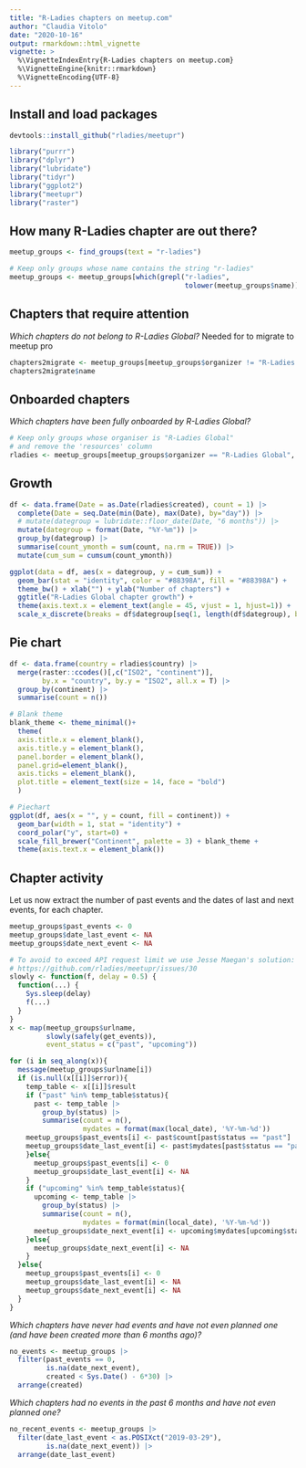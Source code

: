 ```yaml
---
title: "R-Ladies chapters on meetup.com"
author: "Claudia Vitolo"
date: "2020-10-16"
output: rmarkdown::html_vignette
vignette: >
  %\VignetteIndexEntry{R-Ladies chapters on meetup.com}
  %\VignetteEngine{knitr::rmarkdown}
  %\VignetteEncoding{UTF-8}
---
```




## Install and load packages


```r
devtools::install_github("rladies/meetupr")
```


```r
library("purrr")
library("dplyr")
library("lubridate")
library("tidyr")
library("ggplot2")
library("meetupr")
library("raster")
```

## How many R-Ladies chapter are out there?


```r
meetup_groups <- find_groups(text = "r-ladies")

# Keep only groups whose name contains the string "r-ladies"
meetup_groups <- meetup_groups[which(grepl("r-ladies",
                                           tolower(meetup_groups$name))),]
```

## Chapters that require attention

*Which chapters do not belong to R-Ladies Global?* Needed for to migrate to meetup pro


```r
chapters2migrate <- meetup_groups[meetup_groups$organizer != "R-Ladies Global",]
chapters2migrate$name
```

## Onboarded chapters

*Which chapters have been fully onboarded by R-Ladies Global?*


```r
# Keep only groups whose organiser is "R-Ladies Global"
# and remove the 'resources' column
rladies <- meetup_groups[meetup_groups$organizer == "R-Ladies Global", 1:20]
```

## Growth


```r
df <- data.frame(Date = as.Date(rladies$created), count = 1) |>
  complete(Date = seq.Date(min(Date), max(Date), by="day")) |>
  # mutate(dategroup = lubridate::floor_date(Date, "6 months")) |>
  mutate(dategroup = format(Date, "%Y-%m")) |>
  group_by(dategroup) |>
  summarise(count_ymonth = sum(count, na.rm = TRUE)) |>
  mutate(cum_sum = cumsum(count_ymonth))

ggplot(data = df, aes(x = dategroup, y = cum_sum)) +
  geom_bar(stat = "identity", color = "#88398A", fill = "#88398A") +
  theme_bw() + xlab("") + ylab("Number of chapters") +
  ggtitle("R-Ladies Global chapter growth") +
  theme(axis.text.x = element_text(angle = 45, vjust = 1, hjust=1)) +
  scale_x_discrete(breaks = df$dategroup[seq(1, length(df$dategroup), by = 2)])
```

## Pie chart


```r
df <- data.frame(country = rladies$country) |>
  merge(raster::ccodes()[,c("ISO2", "continent")],
        by.x = "country", by.y = "ISO2", all.x = T) |>
  group_by(continent) |>
  summarise(count = n())

# Blank theme
blank_theme <- theme_minimal()+
  theme(
  axis.title.x = element_blank(),
  axis.title.y = element_blank(),
  panel.border = element_blank(),
  panel.grid=element_blank(),
  axis.ticks = element_blank(),
  plot.title = element_text(size = 14, face = "bold")
  )

# Piechart
ggplot(df, aes(x = "", y = count, fill = continent)) +
  geom_bar(width = 1, stat = "identity") +
  coord_polar("y", start=0) +
  scale_fill_brewer("Continent", palette = 3) + blank_theme +
  theme(axis.text.x = element_blank())
```

## Chapter activity

Let us now extract the number of past events and the dates of last and next events, for each chapter.


```r
meetup_groups$past_events <- 0
meetup_groups$date_last_event <- NA
meetup_groups$date_next_event <- NA

# To avoid to exceed API request limit we use Jesse Maegan's solution:
# https://github.com/rladies/meetupr/issues/30
slowly <- function(f, delay = 0.5) {
  function(...) {
    Sys.sleep(delay)
    f(...)
  }
}
x <- map(meetup_groups$urlname,
         slowly(safely(get_events)),
         event_status = c("past", "upcoming"))

for (i in seq_along(x)){
  message(meetup_groups$urlname[i])
  if (is.null(x[[i]]$error)){
    temp_table <- x[[i]]$result
    if ("past" %in% temp_table$status){
      past <- temp_table |>
        group_by(status) |>
        summarise(count = n(),
                  mydates = format(max(local_date), '%Y-%m-%d'))
    meetup_groups$past_events[i] <- past$count[past$status == "past"]
    meetup_groups$date_last_event[i] <- past$mydates[past$status == "past"]
    }else{
      meetup_groups$past_events[i] <- 0
      meetup_groups$date_last_event[i] <- NA
    }
    if ("upcoming" %in% temp_table$status){
      upcoming <- temp_table |>
        group_by(status) |>
        summarise(count = n(),
                  mydates = format(min(local_date), '%Y-%m-%d'))
      meetup_groups$date_next_event[i] <- upcoming$mydates[upcoming$status == "upcoming"]
    }else{
      meetup_groups$date_next_event[i] <- NA
    }
  }else{
    meetup_groups$past_events[i] <- 0
    meetup_groups$date_last_event[i] <- NA
    meetup_groups$date_next_event[i] <- NA
  }
}
```

*Which chapters have never had events and have not even planned one (and have been created more than 6 months ago)?*


```r
no_events <- meetup_groups |>
  filter(past_events == 0,
         is.na(date_next_event),
         created < Sys.Date() - 6*30) |>
  arrange(created)
```

*Which chapters had no events in the past 6 months and have not even planned one?*


```r
no_recent_events <- meetup_groups |>
  filter(date_last_event < as.POSIXct("2019-03-29"),
         is.na(date_next_event)) |>
  arrange(date_last_event)
```

